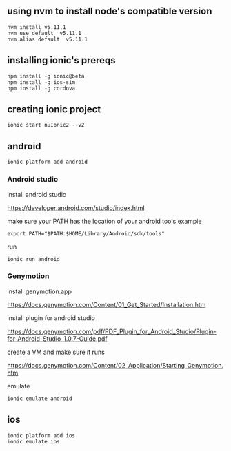 ## using nvm to install node's compatible version
```
nvm install v5.11.1
nvm use default  v5.11.1
nvm alias default  v5.11.1
```

## installing ionic's prereqs 
```
npm install -g ionic@beta
npm install -g ios-sim
npm install -g cordova
```

## creating ionic project
```
ionic start nuIonic2 --v2
```

## android
```
ionic platform add android
```

### Android studio
install android studio 

https://developer.android.com/studio/index.html 

make sure your PATH has the location of your android tools example

```
export PATH="$PATH:$HOME/Library/Android/sdk/tools"
```

run

```
ionic run android
```

### Genymotion
install genymotion.app 

https://docs.genymotion.com/Content/01_Get_Started/Installation.htm


install plugin for android studio

https://docs.genymotion.com/pdf/PDF_Plugin_for_Android_Studio/Plugin-for-Android-Studio-1.0.7-Guide.pdf

create a VM and make sure it runs

https://docs.genymotion.com/Content/02_Application/Starting_Genymotion.htm

emulate

```
ionic emulate android
```

## ios
```
ionic platform add ios
ionic emulate ios
```

